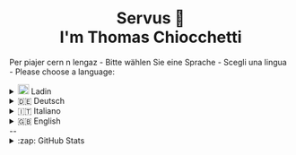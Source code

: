 <!-- Header -->
<h1 align="center">Servus 👋<br>I'm Thomas Chiocchetti</h1>

Per piajer cern n lengaz - Bitte wählen Sie eine Sprache - Scegli una lingua - Please choose a language:

<!-- Ladin -->
<details>
  <summary><img src="https://upload.wikimedia.org/wikipedia/commons/thumb/6/62/Flag_of_Ladinia.svg/2560px-Flag_of_Ladinia.svg.png" width="20px" height="18px"> Ladin</summary>
  
  <!-- Bio -->
- 📚 Student de Informatica e Telecomunicazions a l'IISS Galileo Galilei de Busan.
- <img src="https://upload.wikimedia.org/wikipedia/commons/thumb/6/62/Flag_of_Ladinia.svg/2560px-Flag_of_Ladinia.svg.png" width="20px" height="17px"> Ladin
- 🚠 Enterescià ai impianc portamont e ala mobilità
- 🏎️ Pascionà de Motorsport
- 🇵🇱🦅 Member del partit <a href="https://suedtiroler-freiheit.com">Süd-Tiroler Freiheit</a>
- 🏔️ Member del'<a href="https://ladinsdefascia.it">Union di Ladins de Fascia</a> e de l'<a href="https://alpenverein.it">Alpenverein Südtirol</a>
</details>

<!-- 🇩🇪 Deutsch -->
<details>
  <summary>🇩🇪 Deutsch</summary>
  
  <!-- Bio -->
- 📚 Schüler der Informatik und Nachrichtentechnik bei IISS Galileo Galilei in Bozen.
- <img src="https://upload.wikimedia.org/wikipedia/commons/thumb/6/62/Flag_of_Ladinia.svg/2560px-Flag_of_Ladinia.svg.png" width="20px" height="17px"> Ladiner
- 🚠 Interessiert an Seilbahnen und Mobilität
- 🏎️ Motorsport Fan
- 🇵🇱🦅 Mitglied der <a href="https://suedtiroler-freiheit.com">Süd-Tiroler Freiheit</a>
- 🏔️ Mitglied der <a href="https://ladinsdefascia.it">Union di Ladins de Fascia</a> und des <a href="https://alpenverein.it">Alpenvereins Südtirol</a>.
</details>

<!-- 🇮🇹 Italiano -->
<details>
  <summary>🇮🇹 Italiano</summary>
 
  <!-- Bio -->
- 📚 Studente di Informatica e Telecomunicazioni presso l'IISS Galileo Galilei di Bolzano.
- <img src="https://upload.wikimedia.org/wikipedia/commons/thumb/6/62/Flag_of_Ladinia.svg/2560px-Flag_of_Ladinia.svg.png" width="20px" height="17px"> Ladino
- 🚠 Interessato agli impianti a fune e alla mobilità
- 🏎️ Appassionato di Motorsport
- 🇵🇱🦅 Membro del partito <a href="https://suedtiroler-freiheit.com">Süd-Tiroler Freiheit</a>
- 🏔️ Membro dell'<a href="https://ladinsdefascia.it">Union di Ladins de Fascia</a> e dell'<a href="https://alpenverein.it">Alpenverein Südtirol</a>.
</details>

<!-- 🇬🇧 English -->
<details>
  <summary>🇬🇧 English</summary>
 
  <!-- Bio -->
- 📚 Computer Science & Telecommunications Student at IISS Galileo Galilei in Bozen-Bolzano
- <img src="https://upload.wikimedia.org/wikipedia/commons/thumb/6/62/Flag_of_Ladinia.svg/2560px-Flag_of_Ladinia.svg.png" width="20px" height="17px"> Ladin
- 🚠 Interested in ropeways and mobility
- 🏎️ Motorsports Fan
- 🇵🇱🦅 Member of the <a href="https://suedtiroler-freiheit.com">Süd-Tiroler Freiheit</a> party
- 🏔️ Member of the <a href="https://ladinsdefascia.it">Union di Ladins de Fascia</a> and <a href="https://alpenverein.it">Alpenverein Südtirol</a>.
</details>
--
<!-- Github related stuff -->
<details>
  <summary>:zap: GitHub Stats</summary>
  <p><br></p>

  [![Anurag's GitHub stats](https://github-readme-stats.vercel.app/api?username=chiockt&show_icons=true&theme=dark)](https://github.com/anuraghazra/github-readme-stats)
</details>

